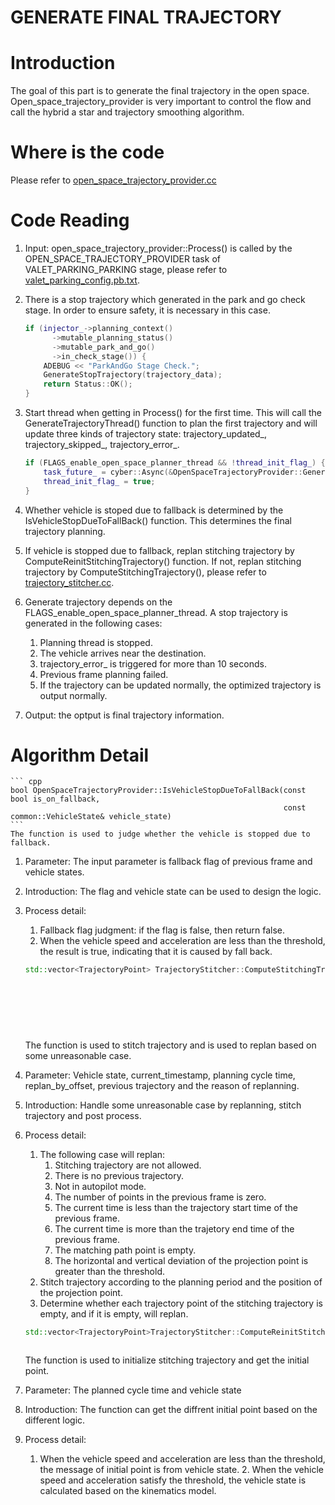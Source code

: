# GENERATE FINAL TRAJECTORY

# Introduction
The goal of this part is to generate the final trajectory in the open space. Open_space_trajectory_provider is very important to control the flow and call the hybrid a star and trajectory smoothing algorithm. 

# Where is the code
Please refer to [open_space_trajectory_provider.cc](https://github.com/ApolloAuto/apollo/tree/master/modules/planning/tasks/optimizers/open_space_trajectory_generation/open_space_trajectory_provider.cc)

# Code Reading
1. Input: open_space_trajectory_provider::Process() is called by the OPEN_SPACE_TRAJECTORY_PROVIDER task of VALET_PARKING_PARKING stage, please refer to [valet_parking_config.pb.txt](https://github.com/ApolloAuto/apollo/blob/master/modules/planning/conf/scenario/valet_parking_config.pb.txt).

2. There is a stop trajectory which generated in the park and go check stage. In order to ensure safety, it is necessary in this case. 
    ``` cpp
    if (injector_->planning_context()
          ->mutable_planning_status()
          ->mutable_park_and_go()
          ->in_check_stage()) {
        ADEBUG << "ParkAndGo Stage Check.";
        GenerateStopTrajectory(trajectory_data);
        return Status::OK();
    }
    ```
3. Start thread when getting in Process() for the first time. This will call the GenerateTrajectoryThread() function to plan the first trajectory and will update three kinds of trajectory state: trajectory_updated_, trajectory_skipped_, trajectory_error_.
    ``` cpp
    if (FLAGS_enable_open_space_planner_thread && !thread_init_flag_) {
        task_future_ = cyber::Async(&OpenSpaceTrajectoryProvider::GenerateTrajectoryThread, this);
        thread_init_flag_ = true;
    }
    ```
4. Whether vehicle is stoped due to fallback is determined by the IsVehicleStopDueToFallBack() function. This determines the final trajectory planning.
5. If vehicle is stopped due to fallback, replan stitching trajectory by ComputeReinitStitchingTrajectory() function. If not, replan stitching trajectory by ComputeStitchingTrajectory(), please refer to [trajectory_stitcher.cc](https://github.com/ApolloAuto/apollo/blob/master/modules/planning/common/trajectory_stitcher.cc).
6. Generate trajectory depends on the FLAGS_enable_open_space_planner_thread. A stop trajectory is generated in the following cases:
   1. Planning thread is stopped. 
   2. The vehicle arrives near the destination. 
   3. trajectory_error_ is triggered for more than 10 seconds.
   4. Previous frame planning failed. 
   5. If the trajectory can be updated normally, the optimized trajectory is output normally. 

7. Output: the optput is final trajectory information.

# Algorithm Detail
    ``` cpp
    bool OpenSpaceTrajectoryProvider::IsVehicleStopDueToFallBack(const bool is_on_fallback, 
                                                                 const common::VehicleState& vehicle_state)
    ```
    The function is used to judge whether the vehicle is stopped due to fallback.
1. Parameter: The input parameter is fallback flag of previous frame and vehicle states.
2. Introduction: The flag and vehicle state can be used to design the logic. 
3. Process detail: 
    1. Fallback flag judgment: if the flag is false, then return false. 
    2. When the vehicle speed and acceleration are less than the threshold, the result is true, indicating that it is caused by fall        back.

    ``` cpp
    std::vector<TrajectoryPoint> TrajectoryStitcher::ComputeStitchingTrajectory(const VehicleState& vehicle_state, 
                                                                                const double current_timestamp,
                                                                                const double planning_cycle_time, 
                                                                                const size_t preserved_points_num,
                                                                                const bool replan_by_offset, 
                                                                                const PublishableTrajectory* prev_trajectory,
                                                                                std::string* replan_reason)
    ```
    The function is used to stitch trajectory and is used to replan based on some unreasonable case.
1. Parameter: Vehicle state, current_timestamp, planning cycle time, replan_by_offset, previous trajectory and the reason of replanning.
2. Introduction: Handle some unreasonable case by replanning, stitch trajectory and post process. 
3. Process detail: 
   1. The following case will replan:
      1. Stitching trajectory are not allowed.
      2. There is no previous trajectory.
      3. Not in autopilot mode. 
      4. The number of points in the previous frame is zero. 
      5. The current time is less than the trajectory start time of the previous frame.
      6. The current time is more than the trajetory end time of the previous frame.
      7. The matching path point is empty. 
      8. The horizontal and vertical deviation of the projection point is greater than the threshold. 
    2. Stitch trajectory according to the planning period and the position of the projection point.
    3. Determine whether each trajectory point of the stitching trajectory is empty, and if it is empty, will replan.

    ``` cpp
    std::vector<TrajectoryPoint>TrajectoryStitcher::ComputeReinitStitchingTrajectory(const double planning_cycle_time, 
                                                                                     const VehicleState& vehicle_state)
    ```
    The function is used to initialize stitching trajectory and get the initial point. 
1. Parameter: The planned cycle time and vehicle state
2. Introduction: The function can get the diffrent initial point based on the different logic.
3. Process detail:
   1. When the vehicle speed and acceleration are less than the threshold, the message of initial point is from vehicle state.           2. When the vehicle speed and acceleration satisfy the threshold, the vehicle state is calculated based on the kinematics model.


